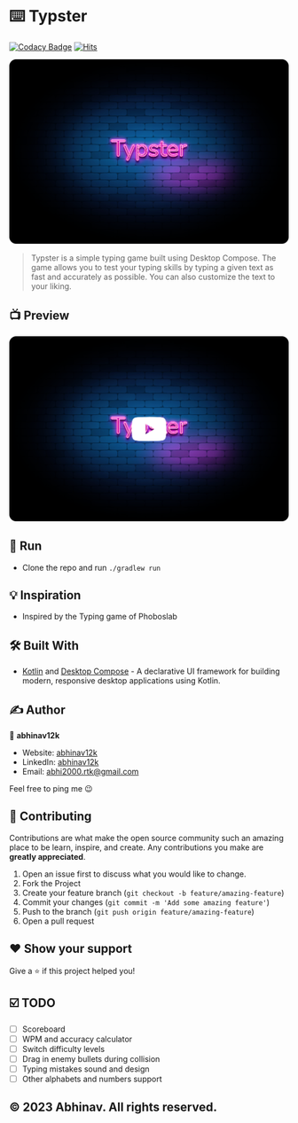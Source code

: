 # ⌨️ Typster
[![Codacy Badge](https://app.codacy.com/project/badge/Grade/43e786b5d06b46e1a7a5762dba2df8c3)](https://www.codacy.com/gh/abhinav12k/Typster/dashboard?utm_source=github.com&amp;utm_medium=referral&amp;utm_content=abhinav12k/Typster&amp;utm_campaign=Badge_Grade)
[![Hits](https://hits.sh/github.com/abhinav12k/Typster.svg)](https://hits.sh/github.com/abhinav12k/Typster/)
 
<img src="preview/typster.png"/>

> Typster is a simple typing game built using Desktop Compose. The game allows you to test your typing skills by typing a given text as fast and accurately as possible. You can also customize the text to your liking.

## 📺 Preview
[![Alt text](preview/banner_play.png)](https://youtu.be/GJDn7zIaAqk)

## 🏃 Run
- Clone the repo and run `./gradlew run`

## 💡 Inspiration
- Inspired by the Typing game of Phoboslab

## 🛠 Built With
- [Kotlin](https://kotlinlang.org/) and [Desktop Compose](https://www.jetbrains.com/lp/compose-desktop/) - A declarative UI framework for building modern, responsive desktop applications using Kotlin.

## ✍️ Author

👤 **abhinav12k**

- Website: <a href="https://abhinav12k.github.io/" target="_blank">abhinav12k</a>
- LinkedIn: <a href="https://www.linkedin.com/in/abhinav12k/">abhinav12k</a>
- Email: abhi2000.rtk@gmail.com

Feel free to ping me 😉

## 🤝 Contributing

Contributions are what make the open source community such an amazing place to be learn, inspire, and create. Any contributions you make are **greatly appreciated**.

1. Open an issue first to discuss what you would like to change.
2. Fork the Project
3. Create your feature branch (`git checkout -b feature/amazing-feature`)
4. Commit your changes (`git commit -m 'Add some amazing feature'`)
5. Push to the branch (`git push origin feature/amazing-feature`)
6. Open a pull request

## ❤ Show your support

Give a ⭐️ if this project helped you!

## ☑️ TODO

- [ ] Scoreboard
- [ ] WPM and accuracy calculator
- [ ] Switch difficulty levels
- [ ] Drag in enemy bullets during collision
- [ ] Typing mistakes sound and design
- [ ] Other alphabets and numbers support

## © 2023 Abhinav. All rights reserved.
